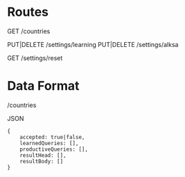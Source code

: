 # Routes

GET /countries

PUT|DELETE /settings/learning
PUT|DELETE /settings/alksa

GET /settings/reset

# Data Format

/countries

JSON 


	{
		accepted: true|false,
		learnedQueries: [],
		productiveQueries: [],
		resultHead: [],
		resultBody: []
	}

